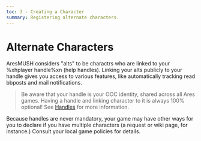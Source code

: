 ```yaml
---
toc: 3 - Creating a Character
summary: Registering alternate characters.
---
```

# Alternate Characters

AresMUSH considers "alts" to be charactrs who are linked to your %xhplayer handle%xn (help handles).   Linking your alts publicly to your handle gives you access to various features, like automatically tracking read bbposts and mail notifications.  

> Be aware that your handle is your OOC identity, shared across all Ares games.  Having a handle and linking character to it is always 100% optional!  See [Handles](/help/handles) for more information.

Because handles are never mandatory, your game may have other ways for you to declare if you have multiple characters (a request or wiki page, for instance.)  Consult your local game policies for details.